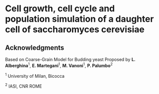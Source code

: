 # Cell growth, cell cycle and population simulation of a daughter cell of saccharomyces cerevisiae
## Acknowledgments
Based on Coarse-Grain Model for Budding yeast Proposed by **L. Alberghina**<sup>1</sup>,  **E. Martegani**<sup>1</sup>, **M. Vanoni**<sup>1</sup>, **P. Palumbo**<sup>2</sup>

<sup>1</sup> University of Milan, Bicocca

<sup>2</sup> IASI, CNR ROME
